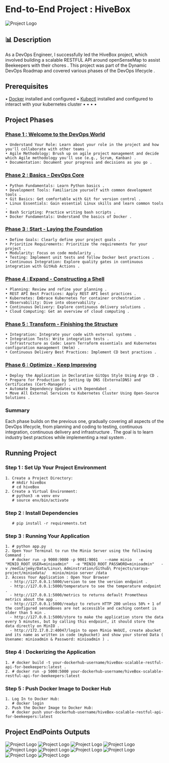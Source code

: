 
# End-to-End Project : HiveBox 

![Project Logo](https://github.com/JemyYousef/HiveBox-Scalable-RESTful-API-for-Beekeepers/blob/main/assets/hivebox.jpg)

## 📊 Description
As a DevOps Engineer, I successfully led the HiveBox project, which involved building a scalable RESTFUL API around openSenseMap to assist Beekeepers with their chores . This project was part of the Dynamic DevOps Roadmap and covered various phases of the DevOps lifecycle .

## Prerequisites 
• [Docker](https://docs.docker.com/engine/install/) installed and configured
• [Kubectl](https://kubernetes.io/docs/tasks/tools/) installed and configured to interact with your kubernetes cluster
•
•
•
•

## Project Phases 

### [Phase 1 : Welcome to the DevOps World](https://github.com/JemyYousef/HiveBox-Scalable-RESTFUL-API-For-Beekeepers/tree/main/project-phases/Phase1)
    • Understand Your Role: Learn about your role in the project and how you'll collaborate with other teams .
    • Agile Methodology: Brush up on agile project management and decide which Agile methodology you'll use (e.g., Scrum, Kanban) .
    • Documentation: Document your progress and decisions as you go .
### [Phase 2 : Basics - DevOps Core](https://github.com/JemyYousef/HiveBox-Scalable-RESTFUL-API-For-Beekeepers/tree/main/project-phases/Phase2)
    • Python Fundamentals: Learn Python basics .
    • Development Tools: Familiarize yourself with common development tools .
    • Git Basics: Get comfortable with Git for version control .
    • Linux Essentials: Gain essential Linux skills and learn common tools .
    • Bash Scripting: Practice writing bash scripts .
    • Docker Fundamentals: Understand the basics of Docker .
### [Phase 3 : Start - Laying the Foundation](https://github.com/JemyYousef/HiveBox-Scalable-RESTFUL-API-For-Beekeepers/tree/main/project-phases/Phase3)
    • Define Goals: Clearly define your project goals .
    • Prioritize Requirements: Prioritize the requirements for your project .
    • Modularity: Focus on code modularity .
    • Testing: Implement unit tests and follow Docker best practices .
    • Continuous Integration: Explore quality gates in continuous integration with GitHub Actions .
### [Phase 4 : Expand - Constructing a Shell](https://github.com/JemyYousef/HiveBox-Scalable-RESTFUL-API-For-Beekeepers/tree/main/project-phases/Phase4)
    • Planning: Review and refine your planning .
    • REST API Best Practices: Apply REST API best practices .
    • Kubernetes: Embrace Kubernetes for container orchestration .
    • Observability: Dive into observability .
    • Continuous Delivery: Explore continuous delivery solutions .
    • Cloud Computing: Get an overview of cloud computing .
### [Phase 5 : Transform - Finishing the Structure](https://github.com/JemyYousef/HiveBox-Scalable-RESTFUL-API-For-Beekeepers/tree/main/project-phases/Phase5)
    • Integration: Integrate your code with external systems .
    • Integration Tests: Write integration tests .
    • Infrastructure as Code: Learn Terraform essentials and Kubernetes configuration management (Helm) .
    • Continuous Delivery Best Practices: Implement CD best practices .
### [Phase 6 : Optimize - Keep Improving](https://github.com/JemyYousef/HiveBox-Scalable-RESTFUL-API-For-Beekeepers/tree/main/project-phases/Phase6)
    • Deploy the Application in Declarative GitOps Style Using Argo CD .
    • Prepare for Production by Setting Up DNS (ExternalDNS) and Certificates (Cert-Manager) .
    • Automate Dependency Updates with Dependabot .
    • Move All External Services to Kubernetes Cluster Using Open-Source Solutions .

### Summary

Each phase builds on the previous one, gradually covering all aspects of the DevOps lifecycle, from planning and coding to testing, continuous integration, continuous delivery and infrastructure . The goal is to learn industry best practices while implementing a real system .

## Running Project 

### Step 1 : Set Up Your Project Environment
    1. Create a Project Directory:
       # mkdir hiveBox
       # cd hiveBox
    2. Create a Virtual Environment:
       # python3 -m venv env
       # source env/bin/activate   
### Step 2 : Install Dependencies
       # pip install -r requirements.txt
### Step 3 : Running Your Application
    1. # python app.py
    2. Open Your Terminal to run the Minio Server using the following Command :
       # docker run -p 9000:9000 -p 9001:9001   --name minio   -e "MINIO_ROOT_USER=minioadmin"   -e "MINIO_ROOT_PASSWORD=minioadmin"   -v /media/jemy/Data/Linux\ Adminstration/Github\ Projects/saraya-project/miniodata/   minio/minio server /data
    2. Access Your Application : Open Your Browser
      - http://127.0.0.1:5000/version to see the version endpoint .
      - http://127.0.0.1:5000/temperature to see the temperature endpoint .
      - http://127.0.0.1:5000/metrics to returns default Prometheus metrics about the app .
      - http://127.0.0.1:5000/readyz to return HTTP 200 unless 50% + 1 of the configured senseBoxes are not accessible and caching content is older than 5 min .
      - http://127.0.0.1:5000/store to make the application store the data every 5 minutes, but by calling this endpoint, it should store the data directly on MinIO .
      - http://172.17.0.2:40047/login to open Minio WebUI, create abucket and its name as written in code (mybucket) and show your stored Data ( Usename: minioadmin & Password: minioadmin ) .
     
### Step 4 : Dockerizing the Application
    1. # docker build -t your-dockerhub-username/hiveBox-scalable-restful-api-for-beekeepers:latest .
    2. # docker run -p 5000:5000 your-dockerhub-username/hiveBox-scalable-restful-api-for-beekeepers:latest
### Step 5 : Push Docker Image to Docker Hub
    1. Log In to Docker Hub:
       # docker login
    2. Push the Docker Image to Docker Hub:
       # docker push your-dockerhub-username/hiveBox-scalable-restful-api-for-beekeepers:latest

## Project EndPoints Outputs
![Project Logo](https://github.com/JemyYousef/HiveBox-Scalable-RESTful-API-for-Beekeepers/blob/main/assets/1.png)
![Project Logo](https://github.com/JemyYousef/HiveBox-Scalable-RESTful-API-for-Beekeepers/blob/main/assets/2.png)
![Project Logo](https://github.com/JemyYousef/HiveBox-Scalable-RESTful-API-for-Beekeepers/blob/main/assets/3.png)
![Project Logo](https://github.com/JemyYousef/HiveBox-Scalable-RESTful-API-for-Beekeepers/blob/main/assets/4.png)
![Project Logo](https://github.com/JemyYousef/HiveBox-Scalable-RESTful-API-for-Beekeepers/blob/main/assets/5.png)
![Project Logo](https://github.com/JemyYousef/HiveBox-Scalable-RESTful-API-for-Beekeepers/blob/main/assets/6.png)
![Project Logo](https://github.com/JemyYousef/HiveBox-Scalable-RESTful-API-for-Beekeepers/blob/main/assets/7.png)
![Project Logo](https://github.com/JemyYousef/HiveBox-Scalable-RESTful-API-for-Beekeepers/blob/main/assets/8.png)
![Project Logo](https://github.com/JemyYousef/HiveBox-Scalable-RESTful-API-for-Beekeepers/blob/main/assets/9.png)
![Project Logo](https://github.com/JemyYousef/HiveBox-Scalable-RESTful-API-for-Beekeepers/blob/main/assets/10.png)